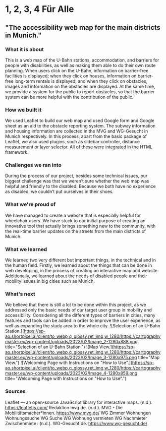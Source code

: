 # 1, 2, 3, 4 Für Alle
## "The accessibility web map for the main districts in Munich."
### What it is about
This is a web map of the U-Bahn stations, accommodation, and barriers for people with disabilities, as well as making them able to do their own route planning. When users click on the U-Bahn, information on barrier-free facilities is displayed; when they click on houses, information on barrier-free long-term rentals is displayed; and when they click on obstacles, images and information on the obstacles are displayed. At the same time, we provide a system for the public to report obstacles, so that the barrier system can be more helpful with the contribution of the public.
### How we built it
We used Leaflet to build our web map and used Google form and Google sheet as an aid to the obstacle reporting system. The subway information and housing information are collected in the MVG and WG-Gesucht in Munich respectively. In this process, apart from the basic package of Leaflet, we also used plugins, such as sidebar controller, distance measurement or layer selector. All of these were integrated in the HTML framework.
### Challenges we ran into
During the process of our project, besides some technical issues, our biggest challenge was that we weren’t sure whether the web map was helpful and friendly to the disabled. Because we both have no experience as disabled, we couldn’t put ourselves in their shoes.
### What we're proud of
We have managed to create a website that is especially helpful for wheelchair users. We have stuck to our initial purpose of creating an innovative tool that actually brings something new to the community, with the real-time barrier updates on the streets from the main districts of Munich.
### What we learned
We learned two very different but important things, in the technical and in the human field. Firstly, we learned about the things that can be done in web developing, in the process of creating an interactive map and website. Additionally, we learned about the needs of disabled people and their mobility issues in big cities such as Munich.
### What's next
We believe that there is still a lot to be done within this project, as we addressed only the basic needs of our target user group in mobility and accessibility. Considering all the different types of barriers in cities, many features and tools can be added in order to improve the user experience, as well as expanding the study area to the whole city.
![Selection of an U-Bahn Station.](https://sp-ao.shortpixel.ai/client/to_webp,q_glossy,ret_img,w_1280/https://cartographymaster.eu/wp-content/uploads/2023/02/Image_2-1280x888.png title="Selection of an U-Bahn Station.")
![Map View.](https://sp-ao.shortpixel.ai/client/to_webp,q_glossy,ret_img,w_1280/https://cartographymaster.eu/wp-content/uploads/2023/02/Image_3-1280x975.png title="Map View.")
![Welcoming Page with Instructions on "How to Use".](https://sp-ao.shortpixel.ai/client/to_webp,q_glossy,ret_img,w_1280/https://cartographymaster.eu/wp-content/uploads/2023/02/Image_4-1280x859.png title="Welcoming Page with Instructions on "How to Use".")
### Sources
Leaflet — an open-source JavaScript library for interactive maps. (n.d.). https://leafletjs.com/
Redaktion mvg.de. (n.d.). MVG - Die Mobilitätsmacher*innen. https://www.mvg.de/
WG Zimmer Wohnungen Wohnungssuche WG Suche WG Wohnung vermieten WG Nachmieter Zwischenmiete : (n.d.). WG-Gesucht.de. https://www.wg-gesucht.de/
